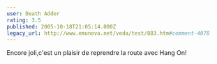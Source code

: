 ```yaml
---
user: Death Adder
rating: 3.5
published: 2005-10-18T21:05:14.000Z
legacy_url: http://www.emunova.net/veda/test/883.htm#comment-4078
---
```

Encore joli,c'est un plaisir de reprendre la route avec Hang On!